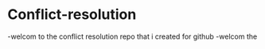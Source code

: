 # Conflict-resolution
-welcom to the conflict resolution repo that i created for github
-welcom the 